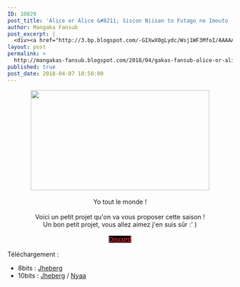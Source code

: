 ```yaml
---
ID: 10829
post_title: 'Alice or Alice &#8211; Siscon Niisan to Futago no Imouto  01'
author: Mangaka Fansub
post_excerpt: |
  <div><a href="http://3.bp.blogspot.com/-GIXwX0gLydc/Wsj1WF3MfoI/AAAAAAAABKY/EX2xXg9P9aYSSDHpkpOyeAZeXzTD9gnEQCK4BGAYYCw/s1600/vlcsnap-error103.png"><img border="0" height="225" src="https://3.bp.blogspot.com/-GIXwX0gLydc/Wsj1WF3MfoI/AAAAAAAABKY/EX2xXg9P9aYSSDHpkpOyeAZeXzTD9gnEQCK4BGAYYCw/s400/vlcsnap-error103.png" width="400"></a></div><div><br></div><div>Yo tout le monde !</div><div><br></div><div>Voici un petit projet qu'on va vous proposer cette saison !</div><div>Un bon petit projet, vous allez aimez j'en suis s&ucirc;r :' )</div><div><br></div><div><a href="https://discord.gg/xzxCd89" target="_blank">Discord</a></div><div><br></div><div>T&eacute;l&eacute;chargement :&nbsp;</div><div></div><ul><li>8bits : <a href="http://jheberg.net/captcha/mangakas-fansub-alice-or-alice-siscon-niisan-to-4/" target="_blank">Jheberg</a>&nbsp;</li><li>10bits :&nbsp;<a href="http://jheberg.net/captcha/mangakas-fansub-alice-or-alice-siscon-niisan-to-2/" target="_blank">Jheberg</a> / <a href="https://nyaa.si/view/1024238" target="_blank">Nyaa</a></li></ul>
layout: post
permalink: >
  http://mangakas-fansub.blogspot.com/2018/04/gakas-fansub-alice-or-alice-siscon.html
published: true
post_date: 2018-04-07 18:50:00
---
```

<div class="separator" style="clear: both; text-align: center;"><a href="http://3.bp.blogspot.com/-GIXwX0gLydc/Wsj1WF3MfoI/AAAAAAAABKY/EX2xXg9P9aYSSDHpkpOyeAZeXzTD9gnEQCK4BGAYYCw/s1600/vlcsnap-error103.png" imageanchor="1" style="margin-left: 1em; margin-right: 1em;"><img border="0" height="225" src="https://3.bp.blogspot.com/-GIXwX0gLydc/Wsj1WF3MfoI/AAAAAAAABKY/EX2xXg9P9aYSSDHpkpOyeAZeXzTD9gnEQCK4BGAYYCw/s400/vlcsnap-error103.png" width="400" /></a></div><div class="separator" style="clear: both; text-align: center;"><br /></div><div class="separator" style="clear: both; text-align: center;">Yo tout le monde !</div><div class="separator" style="clear: both; text-align: center;"><br /></div><div class="separator" style="clear: both; text-align: center;">Voici un petit projet qu'on va vous proposer cette saison !</div><div class="separator" style="clear: both; text-align: center;">Un bon petit projet, vous allez aimez j'en suis sûr :' )</div><div class="separator" style="clear: both; text-align: center;"><br /></div><div class="separator" style="clear: both; text-align: center;"><a href="https://discord.gg/xzxCd89" style="background-color: black; color: #ff4152; font-family: &quot;Trebuchet MS&quot;, Trebuchet, sans-serif; font-size: 14.85px;" >Discord</a></div><div class="separator" style="clear: both; text-align: center;"><br /></div><div class="separator" style="clear: both; text-align: left;">Téléchargement :&nbsp;</div><div class="separator" style="clear: both; text-align: left;"></div><ul><li>8bits : <a href="http://jheberg.net/captcha/mangakas-fansub-alice-or-alice-siscon-niisan-to-4/" >Jheberg</a>&nbsp;</li><li>10bits :&nbsp;<a href="http://jheberg.net/captcha/mangakas-fansub-alice-or-alice-siscon-niisan-to-2/" >Jheberg</a> / <a href="https://nyaa.si/view/1024238" >Nyaa</a></li></ul>
